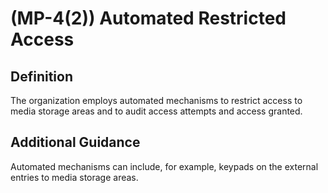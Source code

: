 
# (MP-4(2)) Automated Restricted Access

## Definition

The organization employs automated mechanisms to restrict access to media storage areas and to audit access attempts and access granted.

## Additional Guidance

Automated mechanisms can include, for example, keypads on the external entries to media storage areas.
